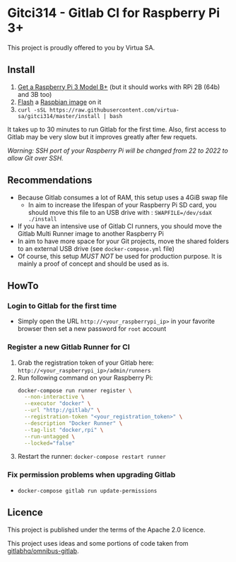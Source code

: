 # Gitci314 - Gitlab CI for Raspberry Pi 3+

This project is proudly offered to you by Virtua SA.

## Install

1. [Get a Raspberry Pi 3 Model B+](https://www.raspberrypi.org/products/) (but it should works with RPi 2B (64b) and 3B too)
2. [Flash](https://etcher.io/) a [Raspbian image](https://downloads.raspberrypi.org/raspbian_latest) on it
3. `curl -sSL https://raw.githubusercontent.com/virtua-sa/gitci314/master/install | bash`

It takes up to 30 minutes to run Gitlab for the first time.
Also, first access to Gitlab may be very slow but it improves greatly after few requets.

*Warning: SSH port of your Raspberry Pi will be changed from 22 to 2022 to allow Git over SSH.*

## Recommendations

* Because Gitlab consumes a lot of RAM, this setup uses a 4GiB swap file
  * In aim to increase the lifespan of your Raspberry Pi SD card, you should move this file to an USB drive with :
    `SWAPFILE=/dev/sdaX ./install`
* If you have an intensive use of Gitlab CI runners, you should move the Gitlab Multi Runner image to another Raspberry Pi
* In aim to have more space for your Git projects, move the shared folders to an external USB drive (see `docker-compose.yml` file)
* Of course, this setup *MUST NOT* be used for production purpose. It is mainly a proof of concept and should be used as is.

## HowTo

### Login to Gitlab for the first time

* Simply open the URL `http://<your_raspberrypi_ip>` in your favorite browser then set a new password for `root` account

### Register a new Gitlab Runner for CI

1. Grab the registration token of your Gitlab here: `http://<your_raspberrypi_ip>/admin/runners`
2. Run following command on your Raspberry Pi:
   ```sh
   docker-compose run runner register \
     --non-interactive \
     --executor "docker" \
     --url "http://gitlab/" \
     --registration-token "<your_registration_token>" \
     --description "Docker Runner" \
     --tag-list "docker,rpi" \
     --run-untagged \
     --locked="false"
   ```
3. Restart the runner: `docker-compose restart runner`

### Fix permission problems when upgrading Gitlab

* `docker-compose gitlab run update-permissions`

## Licence

This project is published under the terms of the Apache 2.0 licence.

This project uses ideas and some portions of code taken from [gitlabhq/omnibus-gitlab](https://gitlab.com/gitlab-org/omnibus-gitlab).